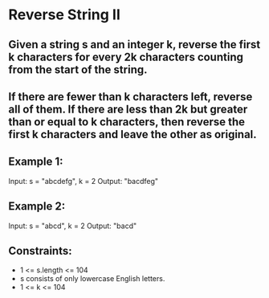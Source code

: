 # Reverse String II

## Given a string s and an integer k, reverse the first k characters for every 2k characters counting from the start of the string.

## If there are fewer than k characters left, reverse all of them. If there are less than 2k but greater than or equal to k characters, then reverse the first k characters and leave the other as original.

## Example 1:

Input: s = "abcdefg", k = 2
Output: "bacdfeg"

## Example 2:

Input: s = "abcd", k = 2
Output: "bacd"
 

## Constraints:

- 1 <= s.length <= 104
- s consists of only lowercase English letters.
- 1 <= k <= 104